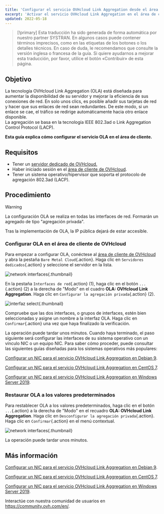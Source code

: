 ```yaml
---
title: 'Configurar el servicio OVHcloud Link Aggregation desde el área de cliente de OVHcloud'
excerpt: 'Activar el servicio OVHcloud Link Aggregation en el área de cliente'
updated: 2022-05-18
---
```


> [!primary]
> Esta traducción ha sido generada de forma automática por nuestro partner SYSTRAN. En algunos casos puede contener términos imprecisos, como en las etiquetas de los botones o los detalles técnicos. En caso de duda, le recomendamos que consulte la versión inglesa o francesa de la guía. Si quiere ayudarnos a mejorar esta traducción, por favor, utilice el botón «Contribuir» de esta página.
>

## Objetivo

La tecnología OVHcloud Link Aggregation (OLA) está diseñada para aumentar la disponibilidad de su servidor y mejorar la eficiencia de sus conexiones de red. En solo unos clics, es posible añadir sus tarjetas de red y hacer que sus enlaces de red sean redundantes. De este modo, si un enlace se cae, el tráfico se redirige automáticamente hacia otro enlace disponible.<br>
La agregación se basa en la tecnología IEEE 802.3ad o Link Aggregation Control Protocol (LACP).

**Esta guía explica cómo configurar el servicio OLA en el área de cliente.**

## Requisitos

- Tener un [servidor dedicado de OVHcloud.](/links/bare-metal/bare-metal/)
- Haber iniciado sesión en el [área de cliente de OVHcloud](/links/manager).
- Tener un sistema operativo/hipervisor que soporta el protocolo de agregación 802.3ad (LACP).

## Procedimiento

> [!warning]
>
> La configuración OLA se realiza en todas las interfaces de red. Formarán un agregado de tipo "agregación privada".
>
> Tras la implementación de OLA, la IP pública dejará de estar accesible.
>

### Configurar OLA en el área de cliente de OVHcloud

Para empezar a configurar OLA, conéctese al [área de cliente de OVHcloud](/links/manager) y abra la pestaña `Bare Metal Cloud`{.action}. Haga clic en `Servidores dedicados`{.action} y seleccione el servidor en la lista.

![network interfaces](images/network_interfaces2022.png){.thumbnail}

En la pestaña `Interfaces de red`{.action} (1), haga clic en el botón `...`{.action} (2) a la derecha de "Modo" en el cuadro **OLA: OVHcloud Link Aggregation**. Haga clic en `Configurar la agregación privada`{.action} (2).

![interfaz select](images/interface_select2021.png){.thumbnail}

Compruebe que las dos interfaces, o grupos de interfaces, estén bien seleccionadas y asigne un nombre a la interfaz OLA. Haga clic en `Confirmar`{.action} una vez que haya finalizado la verificación.

La operación puede tardar unos minutos. Cuando haya terminado, el paso siguiente será configurar las interfaces de su sistema operativo con un vínculo NIC o un equipo NIC. Para saber cómo proceder, puede consultar las siguientes guías diseñadas para los sistemas operativos más populares:

[Configurar un NIC para el servicio OVHcloud Link Aggregation en Debian 9](/pages/bare_metal_cloud/dedicated_servers/ola-enable-debian9).

[Configurar un NIC para el servicio OVHcloud Link Aggregation en CentOS 7](/pages/bare_metal_cloud/dedicated_servers/ola-enable-centos7).

[Configurar un NIC para el servicio OVHcloud Link Aggregation en Windows Server 2019](/pages/bare_metal_cloud/dedicated_servers/ola-enable-w2k19).

### Restaurar OLA a los valores predeterminados

Para restablecer OLA a los valores predeterminados, haga clic en el botón `...`{.action} a la derecha de "Modo" en el recuadro **OLA: OVHcloud Link Aggregation**. Haga clic en `Desconfigurar la agregación privada`{.action}. Haga clic en `Confirmar`{.action} en el menú contextual.

![network interfaces](images/default_settings2021.png){.thumbnail}

La operación puede tardar unos minutos.

## Más información

[Configurar un NIC para el servicio OVHcloud Link Aggregation en Debian 9](/pages/bare_metal_cloud/dedicated_servers/ola-enable-debian9).

[Configurar un NIC para el servicio OVHcloud Link Aggregation en CentOS 7](/pages/bare_metal_cloud/dedicated_servers/ola-enable-centos7).

[Configurar un NIC para el servicio OVHcloud Link Aggregation en Windows Server 2019](/pages/bare_metal_cloud/dedicated_servers/ola-enable-w2k19).

Interactúe con nuestra comunidad de usuarios en <https://community.ovh.com/en/>.
